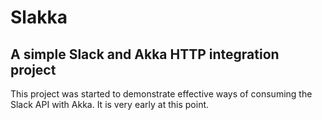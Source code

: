 # Slakka
## A simple Slack and Akka HTTP integration project

This project was started to demonstrate effective ways of consuming the Slack API with Akka. It is very early at this point.
